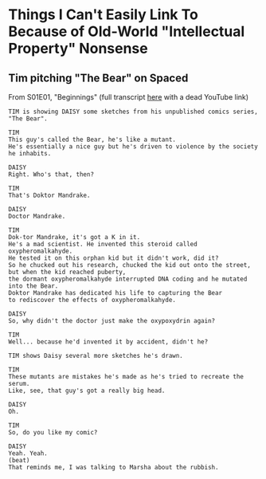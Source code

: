 # Things I Can't Easily Link To Because of Old-World "Intellectual Property" Nonsense

## Tim pitching "The Bear" on Spaced

From S01E01, "Beginnings" (full transcript [here](http://transcriptvids.com/v/9CL7QETJNk0.html) with a dead YouTube link)

```fountain
TIM is showing DAISY some sketches from his unpublished comics series, "The Bear".

TIM
This guy's called the Bear, he's like a mutant.
He's essentially a nice guy but he's driven to violence by the society he inhabits.

DAISY
Right. Who's that, then?

TIM
That's Doktor Mandrake.

DAISY
Doctor Mandrake.

TIM
Dok-tor Mandrake, it's got a K in it.
He's a mad scientist. He invented this steroid called oxypheromalkahyde.
He tested it on this orphan kid but it didn't work, did it?
So he chucked out his research, chucked the kid out onto the street,
but when the kid reached puberty,
the dormant oxypheromalkahyde interrupted DNA coding and he mutated into the Bear.
Doktor Mandrake has dedicated his life to capturing the Bear
to rediscover the effects of oxypheromalkahyde.

DAISY
So, why didn't the doctor just make the oxypoxydrin again?

TIM
Well... because he'd invented it by accident, didn't he?

TIM shows Daisy several more sketches he's drawn.

TIM
These mutants are mistakes he's made as he's tried to recreate the serum.
Like, see, that guy's got a really big head.

DAISY
Oh.

TIM
So, do you like my comic?

DAISY
Yeah. Yeah.
(beat)
That reminds me, I was talking to Marsha about the rubbish.
```
